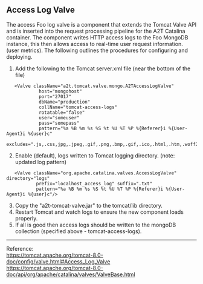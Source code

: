 ## Access Log Valve
The access Foo log valve is a component that extends the Tomcat Valve API and is inserted into the request processing pipeline for the A2T Catalina container.  The component writes HTTP access logs to the Foo MongoDB instance, this then allows access to real-time user request information. (user metrics).  The following outlines the procedures for configuring and deploying.

1. Add the following to the Tomcat server.xml file (near the bottom of the file)
> 
       <Valve className="a2t.tomcat.valve.mongo.A2TAccessLogValve"
                host="mongohost"
                port="27017"
                dbName="production"
                collName="tomcat-access-logs"
                rotatable="false"
                user="someuser"
                pass="somepass"
                pattern="%a %B %m %s %S %t %U %T %P %{Referer}i %{User-Agent}i %{user}c"
                excludes=".js,.css,jpg,.jpeg,.gif,.png,.bmp,.gif,.ico,.html,.htm,.woff2,.woff,/notification,/bower_components,/userSession,/spring_security_login,/accessLogs"/>
> 


2. Enable (default), logs written to Tomcat logging directory. (note: updated log pattern)
> 
       <Valve className="org.apache.catalina.valves.AccessLogValve" directory="logs"
               prefix="localhost_access_log" suffix=".txt"
               pattern="%a %B %m %s %S %t %U %T %P %{Referer}i %{User-Agent}i %{user}c"/>
> 

3. Copy the "a2t-tomcat-valve.jar" to the tomcat/lib directory.
4. Restart Tomcat and watch logs to ensure the new component loads properly.
5. If all is good then access logs should be written to the mongoDB collection (specified above - tomcat-access-logs).


***
Reference:  
https://tomcat.apache.org/tomcat-8.0-doc/config/valve.html#Access_Log_Valve  
https://tomcat.apache.org/tomcat-8.0-doc/api/org/apache/catalina/valves/ValveBase.html  

